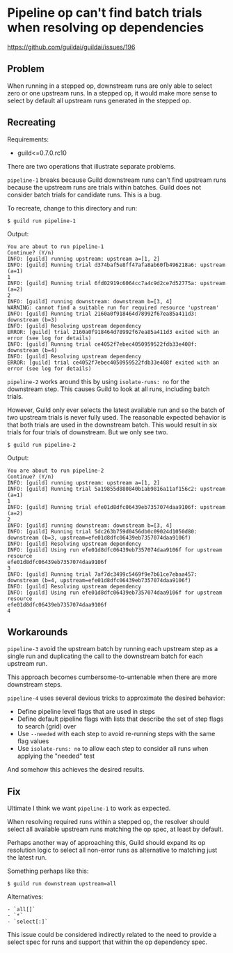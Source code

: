 # Pipeline op can't find batch trials when resolving op dependencies

https://github.com/guildai/guildai/issues/196

## Problem

When running in a stepped op, downstream runs are only able to select
zero or one upstream runs. In a stepped op, it would make more sense
to select by default all upstream runs generated in the stepped op.

## Recreating

Requirements:

- guild<=0.7.0.rc10

There are two operations that illustrate separate problems.

`pipeline-1` breaks because Guild downstream runs can't find upstream
runs because the upstream runs are trials within batches. Guild does
not consider batch trials for candidate runs. This is a bug.

To recreate, change to this directory and run:

    $ guild run pipeline-1

Output:

```
You are about to run pipeline-1
Continue? (Y/n)
INFO: [guild] running upstream: upstream a=[1, 2]
INFO: [guild] Running trial d374baf5e8ff47afa8ab60fb496218a6: upstream (a=1)
1
INFO: [guild] Running trial 6fd02919c6064cc7a4c9d2ce7d52775a: upstream (a=2)
2
INFO: [guild] running downstream: downstream b=[3, 4]
WARNING: cannot find a suitable run for required resource 'upstream'
INFO: [guild] Running trial 2160a0f918464d78992f67ea85a411d3: downstream (b=3)
INFO: [guild] Resolving upstream dependency
ERROR: [guild] trial 2160a0f918464d78992f67ea85a411d3 exited with an error (see log for details)
INFO: [guild] Running trial ce4052f7ebec4050959522fdb33e408f: downstream (b=4)
INFO: [guild] Resolving upstream dependency
ERROR: [guild] trial ce4052f7ebec4050959522fdb33e408f exited with an error (see log for details)
```

`pipeline-2` works around this by using `isolate-runs: no` for the
downstream step. This causes Guild to look at all runs, including
batch trials.

However, Guild only ever selects the latest available run and so the
batch of two upstream trials is never fully used. The reasonable
expected behavior is that both trials are used in the downstream
batch. This would result in six trials for four trials of
downstream. But we only see two.

    $ guild run pipeline-2

Output:

```
You are about to run pipeline-2
Continue? (Y/n)
INFO: [guild] running upstream: upstream a=[1, 2]
INFO: [guild] Running trial 5a19855d880840b1ab9816a11af156c2: upstream (a=1)
1
INFO: [guild] Running trial efe01d8dfc06439eb7357074daa9106f: upstream (a=2)
2
INFO: [guild] running downstream: downstream b=[3, 4]
INFO: [guild] Running trial 5dc263b759d0456db0c09024d1050d80: downstream (b=3, upstream=efe01d8dfc06439eb7357074daa9106f)
INFO: [guild] Resolving upstream dependency
INFO: [guild] Using run efe01d8dfc06439eb7357074daa9106f for upstream resource
efe01d8dfc06439eb7357074daa9106f
3
INFO: [guild] Running trial 7af7dc3499c5469f9e7b61ce7ebaa457: downstream (b=4, upstream=efe01d8dfc06439eb7357074daa9106f)
INFO: [guild] Resolving upstream dependency
INFO: [guild] Using run efe01d8dfc06439eb7357074daa9106f for upstream resource
efe01d8dfc06439eb7357074daa9106f
4
```

## Workarounds

`pipeline-3` avoid the upstream batch by running each upstream step as
a single run and duplicating the call to the downstream batch for each
upstream run.

This approach becomes cumbersome-to-untenable when there are more
downstream steps.

`pipeline-4` uses several devious tricks to approximate the desired
behavior:

- Define pipeline level flags that are used in steps
- Define default pipeline flags with lists that describe the set of
  step flags to search (grid) over
- Use `--needed` with each step to avoid re-running steps with the
  same flag values
- Use `isolate-runs: no` to allow each step to consider all runs when
  applying the "needed" test

And somehow this achieves the desired results.

## Fix

Ultimate I think we want `pipeline-1` to work as expected.

When resolving required runs within a stepped op, the resolver should
select all available upstream runs matching the op spec, at least by
default.

Perhaps another way of approaching this, Guild should expand its op
resolution logic to select all non-error runs as alternative to
matching just the latest run.

Something perhaps like this:

    $ guild run downstream upstream=all

Alternatives:

    - `all[]`
    - `*`
    - `select[:]`

This issue could be considered indirectly related to the need to
provide a select spec for runs and support that within the op
dependency spec.
